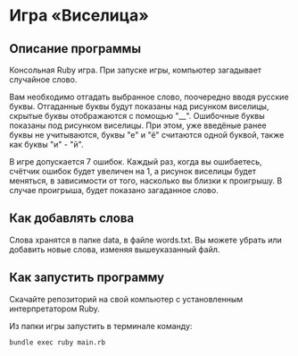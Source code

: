 # Игра «Виселица»
## Описание программы
Консольная Ruby игра. При запуске игры, компьютер загадывает случайное слово.

Вам необходимо отгадать выбранное слово, поочередно вводя русские буквы. Отгаданные буквы будут показаны над рисунком виселицы, скрытые буквы отображаются с помощью "__". Ошибочные буквы показаны под рисунком виселицы. При этом, уже введёные ранее буквы не учитываются, буквы "е" и "ё" считаются одной буквой, также как буквы "и" - "й".

В игре допускается 7 ошибок. Каждый раз, когда вы ошибаетесь, счётчик ошибок будет увеличен на 1, а рисунок виселицы будет меняться, в зависимости от того, насколько вы близки к проигрышу. В случае проигрыша, будет показано загаданное слово.

## Как добавлять слова
Слова хранятся в папке data, в файле words.txt. Вы можете убрать или добавить новые слова, изменяя вышеуказанный файл.

## Как запустить программу
Скачайте репозиторий на свой компьютер с установленным интерпретатором Ruby.

Из папки игры запустить в терминале команду:
```
bundle exec ruby main.rb
```
